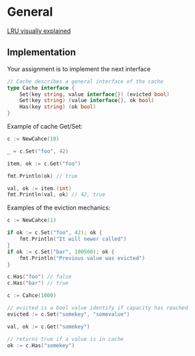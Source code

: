 # General

[LRU visually explained](https://www.youtube.com/watch?v=DUbEgNw-F9c&t=1539s)

## Implementation

Your assignment is to implement the next interface

```go
// Cache describes a general interface of the cache
type Cache interface {
    Set(key string, value interface{}) (evicted bool)
    Get(key string) (value interface{}, ok bool)
    Has(key string) (ok bool)
}
```

Example of cache Get/Set:

```go
c := NewCahce(10)

_ = c.Set("foo", 42)

item, ok := c.Get("foo")

fmt.Println(ok) // true

val, ok := item.(int)
fmt.Println(val, ok) // 42, true
```

Examples of the eviction mechanics:

```go
c := NewCahce(1)

if ok := c.Set("foo", 42); ok {
    fmt.Println("It will newer called")
}
if ok := c.Set("bar", 100500); ok {
    fmt.Println("Previous value was evicted")
}

c.Has("foo") // false
c.Has("bar") // true
```

```go
c := Cahce(1000)

// evicted is a bool value identify if capacity has reached
evicted := c.Set("somekey", "somevalue")

val, ok := c.Get("somekey")

// returns true if a value is in cache
ok := c.Has("somekey")
```
